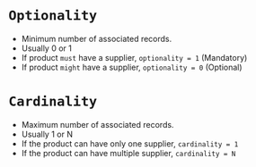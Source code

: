 # `Optionality`

- Minimum number of associated records.
- Usually 0 or 1
- If product `must` have a supplier, `optionality = 1` (Mandatory)
- If product `might` have a supplier, `optionality = 0` (Optional)


# `Cardinality`

- Maximum number of associated records.
- Usually 1 or N
- If the product can have only one supplier, `cardinality = 1`
- If the product can have multiple supplier, `cardinality = N`
